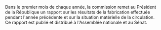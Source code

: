 Dans le premier mois de chaque année, la commission remet au Président de la République un rapport sur les résultats de la fabrication effectuée pendant l'année précédente et sur la situation matérielle de la circulation. Ce rapport est publié et distribué à l'Assemblée nationale et au Sénat.
